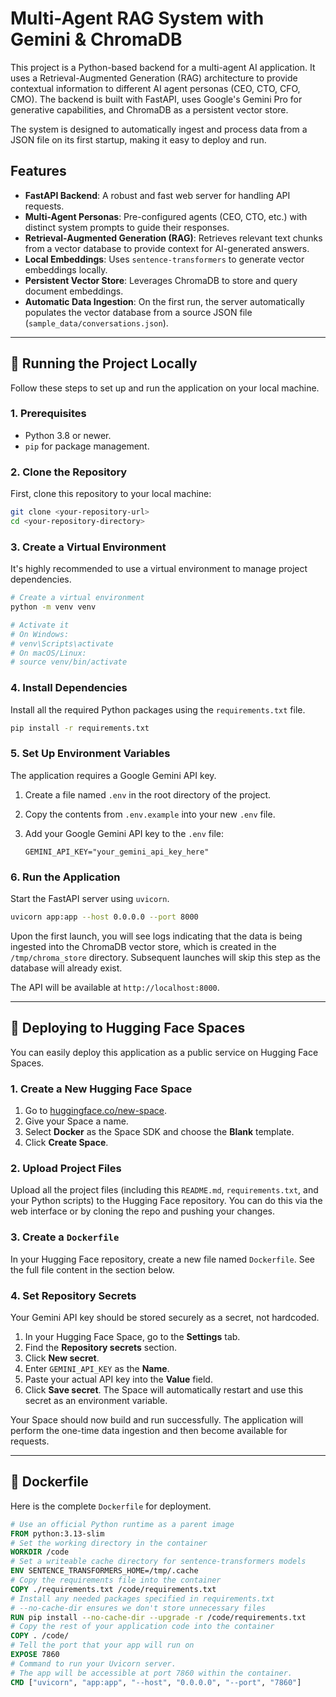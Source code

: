 
# Multi-Agent RAG System with Gemini & ChromaDB

This project is a Python-based backend for a multi-agent AI application. It uses a Retrieval-Augmented Generation (RAG) architecture to provide contextual information to different AI agent personas (CEO, CTO, CFO, CMO). The backend is built with FastAPI, uses Google's Gemini Pro for generative capabilities, and ChromaDB as a persistent vector store.

The system is designed to automatically ingest and process data from a JSON file on its first startup, making it easy to deploy and run.

## Features

-   **FastAPI Backend**: A robust and fast web server for handling API requests.
-   **Multi-Agent Personas**: Pre-configured agents (CEO, CTO, etc.) with distinct system prompts to guide their responses.
-   **Retrieval-Augmented Generation (RAG)**: Retrieves relevant text chunks from a vector database to provide context for AI-generated answers.
-   **Local Embeddings**: Uses `sentence-transformers` to generate vector embeddings locally.
-   **Persistent Vector Store**: Leverages ChromaDB to store and query document embeddings.
-   **Automatic Data Ingestion**: On the first run, the server automatically populates the vector database from a source JSON file (`sample_data/conversations.json`).

---

## 🚀 Running the Project Locally

Follow these steps to set up and run the application on your local machine.

### 1. Prerequisites

-   Python 3.8 or newer.
-   `pip` for package management.

### 2. Clone the Repository

First, clone this repository to your local machine:
```bash
git clone <your-repository-url>
cd <your-repository-directory>
````

### 3\. Create a Virtual Environment

It's highly recommended to use a virtual environment to manage project dependencies.

```bash
# Create a virtual environment
python -m venv venv

# Activate it
# On Windows:
# venv\Scripts\activate
# On macOS/Linux:
# source venv/bin/activate
```

### 4\. Install Dependencies

Install all the required Python packages using the `requirements.txt` file.

```bash
pip install -r requirements.txt
```

### 5\. Set Up Environment Variables

The application requires a Google Gemini API key.

1.  Create a file named `.env` in the root directory of the project.

2.  Copy the contents from `.env.example` into your new `.env` file.

3.  Add your Google Gemini API key to the `.env` file:

    ```env
    GEMINI_API_KEY="your_gemini_api_key_here"
    ```

### 6\. Run the Application

Start the FastAPI server using `uvicorn`.

```bash
uvicorn app:app --host 0.0.0.0 --port 8000
```

Upon the first launch, you will see logs indicating that the data is being ingested into the ChromaDB vector store, which is created in the `/tmp/chroma_store` directory. Subsequent launches will skip this step as the database will already exist.

The API will be available at `http://localhost:8000`.

-----

## 🚀 Deploying to Hugging Face Spaces

You can easily deploy this application as a public service on Hugging Face Spaces.

### 1\. Create a New Hugging Face Space

1.  Go to [huggingface.co/new-space](https://huggingface.co/new-space).
2.  Give your Space a name.
3.  Select **Docker** as the Space SDK and choose the **Blank** template.
4.  Click **Create Space**.

### 2\. Upload Project Files

Upload all the project files (including this `README.md`, `requirements.txt`, and your Python scripts) to the Hugging Face repository. You can do this via the web interface or by cloning the repo and pushing your changes.

### 3\. Create a `Dockerfile`

In your Hugging Face repository, create a new file named `Dockerfile`. See the full file content in the section below.

### 4\. Set Repository Secrets

Your Gemini API key should be stored securely as a secret, not hardcoded.

1.  In your Hugging Face Space, go to the **Settings** tab.
2.  Find the **Repository secrets** section.
3.  Click **New secret**.
4.  Enter `GEMINI_API_KEY` as the **Name**.
5.  Paste your actual API key into the **Value** field.
6.  Click **Save secret**. The Space will automatically restart and use this secret as an environment variable.

Your Space should now build and run successfully. The application will perform the one-time data ingestion and then become available for requests.

-----

## 🐳 Dockerfile

Here is the complete `Dockerfile` for deployment.

```dockerfile
# Use an official Python runtime as a parent image
FROM python:3.13-slim
# Set the working directory in the container
WORKDIR /code
# Set a writeable cache directory for sentence-transformers models
ENV SENTENCE_TRANSFORMERS_HOME=/tmp/.cache
# Copy the requirements file into the container
COPY ./requirements.txt /code/requirements.txt
# Install any needed packages specified in requirements.txt
# --no-cache-dir ensures we don't store unnecessary files
RUN pip install --no-cache-dir --upgrade -r /code/requirements.txt
# Copy the rest of your application code into the container
COPY . /code/
# Tell the port that your app will run on
EXPOSE 7860
# Command to run your Uvicorn server.
# The app will be accessible at port 7860 within the container.
CMD ["uvicorn", "app:app", "--host", "0.0.0.0", "--port", "7860"]
```

```
```
